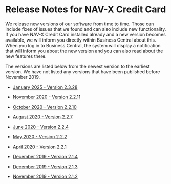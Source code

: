 # Release Notes for NAV-X Credit Card

We release new versions of our software from time to time. Those can include fixes of issues that we found and can also include new functionality. If you have NAV-X Credit Card installed already and a new version becomes available, we will inform you directly within Business Central about this. When you log in to Business Central, the system will display a notification that will inform you about the new version and you can also read about the new features there.

The versions are listed below from the newest version to the earliest version. We have not listed any versions that have been published before November 2019.

- [January 2025 - Version 2.3.28](release-notes/release-notes-2-3-28.md)

- [November 2020 - Version 2.2.11](release-notes/release-notes-2-2-11.md)

- [October 2020 - Version 2.2.10](release-notes/release-notes-2-2-10.md)

- [August 2020 - Version 2.2.7](release-notes/release-notes-2-2-6.md)

- [June 2020 - Version 2.2.4](release-notes/release-notes-2-2-4.md)

- [May 2020 - Version 2.2.2](release-notes/release-notes-2-2-2.md)

- [April 2020 - Version 2.2.1](release-notes/release-notes-2-2-1.md)

- [December 2019 - Version 2.1.4](release-notes/release-notes-2-1-4.md)

- [December 2019 - Version 2.1.3](release-notes/release-notes-2-1-3.md)

- [November 2019 - Version 2.1.2](release-notes/release-notes-2-1-2.md)
